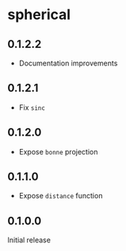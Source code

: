 # spherical

## 0.1.2.2

  * Documentation improvements

## 0.1.2.1

  * Fix `sinc`

## 0.1.2.0

  * Expose `bonne` projection

## 0.1.1.0

  * Expose `distance` function

## 0.1.0.0

Initial release
